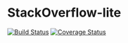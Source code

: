 # StackOverflow-lite

[![Build Status](https://travis-ci.org/Darthrighteous/StackOverflow-lite.svg?branch=feature)](https://travis-ci.org/Darthrighteous/StackOverflow-lite) [![Coverage Status](https://coveralls.io/repos/github/Darthrighteous/StackOverflow-lite/badge.svg?branch=feature)](https://coveralls.io/github/Darthrighteous/StackOverflow-lite?branch=feature)

